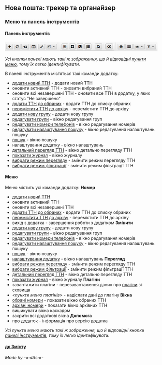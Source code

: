## Нова пошта: трекер та органайзер

### Меню та панель інструментів
#### Панель інструментів<a id='toolbar'/>
![Toolbar](../images/tool_bar.png)

_Усі кнопки панелі мають такі ж зображення, що й відповідні [пункти меню](#menu), тому їх легко ідентифікувати._

В панелі інструментів містяться такі команди додатку:
- [додати новий ТТН](new.md) - додати новий ТТН
- оновити активний ТТН - оновити вибраний ТТН
- оновити всі незавершені ТТН - оновити все ТТН в додатку, у яких статус "Не завершено"
- [додати ТТН до обраних](windows.md?custom) - додати ТТН до списку обраних
- [перемістити ТТН до архіву](windows.md?archive) - перемістити ТТН до архіву
- [додати нову групу](groups.md) - додати нову групу
- [редагувати групи](groups.md?edit) - вікно редагування груп
- [редагувати номери телефонів](phones.md) - вікно редагування номерів
- [редагувати налаштування пошуку](search.md?options) - вікно редагування налаштувань пошуку
- [пошук](search.md?search) - вікно пошуку
- [налаштування додатку](config.md) - вікно налаштувань
- [детальний перегляд ТТН](detail.md) - вікно детально перегляду ТТН
- [показати журнал](log.md) - вікно журналу
- [вибрати режим перегляду](view_mode.md?view) - змінити режим перегляду ТТН
- [вибрати режим фільтрації](view_mode.md?filter) - змінити режим фільтрації ТТН
#### Меню<a id='menu'/>
Меню містить усі команди додатку:
**Номер**
  - [додати новий ТТН](new.md)
  - оновити активний ТТН
  - оновити всі незавершені ТТН
  - [додати ТТН до обраних](windows.md?custom) - додати ТТН до списку обраних
  - [перемістити ТТН до архіву](windows.md?archive) - перемістити ТТН до архіву
  - вихід з додатка - завершення роботи з додатком
**Змінити**
  - [додати нову групу](groups.md) - додати нову групу
  - [редагувати групи](groups.md?edit) - вікно редагування груп
  - [редагувати номери телефонів](phones.md) - вікно редагування номерів
  - [редагувати налаштування пошуку](search.md?options) - вікно редагування налаштувань пошуку
  - [пошук](search.md?search) - вікно пошуку
  - [налаштування додатку](config.md) - вікно налаштувань
**Перегляд**
  - [вибрати режим перегляду](view_mode.md?view) - змінити режим перегляду ТТН
  - [вибрати режим фільтрації](view_mode.md?filter) - змінити режим фільтрації ТТН
  - [детальний перегляд ТТН](detail.md) - вікно детально перегляду ТТН
  - [показати журнал](log.md) - вікно журналу
**Плагіни**
  - завантажити плагіни - перезавантаження даних про [плагіни](plugins.md) зі сховища
  - _<пункти меню плагінів>_ - надіслати дані до плагіну
**Вікна**
  - [обрані номери](windows.md?custom) - показати вікно обраних ТТН
  - [архівні номери](windows.md?archive) - показати вікно архівних ТТН
  - вишикувати вікна каскадом
  - закрити всі додаткові вікна
**Допомога**
  - про додаток - інформація про версію додатка
    
_Усі пункти меню мають такі ж зображення, що й відповідні кнопки [панелі інструментів](#toolbar), тому їх легко ідентифікувати._

#### [до Змісту](help.md)

###### _Made by -=:dAs:=-_